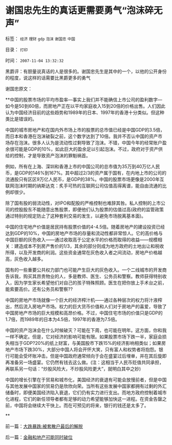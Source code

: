 # 谢国忠先生的真话更需要勇气“泡沫碎无声”

标签： `经济` `理财` `gdp` `泡沫` `谢国忠` `中国` 

目录： `打印`

时间： `2007-11-04 13:32:32`

黑爵评：有胆量说真话的人是很多的。谢国忠先生是其中的一个，以他的公开身份的程度，说这样的话需要比黑爵更多的勇气

谢国忠原文：

**中国的股票市场的平均市盈率—事实上我们并不能确信上市公司的盈利数字—如今是50到60倍，而房地产正在以平均家庭收入15到20倍的价格出售。人们因此认为中国经济目前的这些趋势和1989年的日本、1997年的香港十分类似。但这种类比是错误的。

中国的城市房地产和在国内外市场上市的股票的总市值已经是中国GDP的3.5倍，而日本和香港在泡沫破裂之前，这个数字达到了10倍。我并不否认中国的资产市场存在泡沫。很多人认为是流动性过剩导致了泡沫。不错，中国今年的经常账户盈余很可能是GDP的10%，如此巨大的盈余足以引起泡沫。不过，政府对于资产供给的控制，才是导致资产泡沫的罪魁祸首。

例如，所有在上海、深圳和香港上市的中国公司的总市值为35万到40万亿人民币，是GDP的146%到167%。其中超过2/3的资产属于国有，在内地上市的公司的流通股只有区区9万亿人民币，是GDP的38%。中国的股票市场更像是2000年互联网泡沫时期的纳斯达克：炙手可热的互联网公司估值高得离谱，能自由流通的比例却很少。

除了国有股的弱流动性，对IPO和配股的严格控制也难辞其咎。私人控制的上市公司的控股股东不能随意出售股票，即便他们认为股票的估值过高(政府的监管政策通过特别的规定防止了这种套利交易的发生，以避免市场脱离基本面)。

中国的住宅地产价值是居民持有股票价值的4-4.5倍。随着房地产的建设投资已经达到GDP的10%，中国的房地产市场的存量和流动性都非常惊人。它的高价格与中国巨额的灰色收入——通过收取高于公定水平的价格而取得的收益——规模相关：建造成本不到房产售价的1/3，其余的部分则成为地方政府的土地出让和税收所得，以及开发商的利润。这些资金通常在灰色收入者之间流动，房地产价格越高，灰色收入越多。

国有的一些重要公共权力部门也可能产生巨大的灰色收入。一个二线城市的开发商告诉我，购买其昂贵物业的人，多是教师、医生、公务员和警察。教师获得特别收入，因为学生家长希望他们对自己的孩子特殊照顾。医生在把你放上手术台之前，能索要高价。还有公务员和警察??

中国的房地产市场就像一个巨大的经济榨汁机——通过各种层次的权力将汁液榨出，然后流入房地产市场。权力的巨大货币价值和人们对于房地产的喜爱，导致了中国房地产市场的巨大规模和高昂价格。不过，中国住宅市场的价值只是GDP的1.7倍，而1989年的日本为4.5倍，1997年的香港为7.5倍。

中国的资产泡沫会在什么时候破灭？可能在下周，也可能在明年。这方面，你和我一样不确定。但是，它对经济的影响可能有限。如果股票市场下跌一半，家庭会损失相当于GDP?20%的纸上财富，与美国股市下跌15%的经济影响相类似；如果房地产市场下跌30%，大部分中国人将会开怀大笑，只有富人和权势者将抱怨。银行可能会受坏账冲击。但是中国政府通常倾向于会在盛宴过后埋单，并在其后旋即再准备另一场盛宴。它仍然有钱去这么做。(注：这相当于人民币贬值共同承担，再联系另一句话：“炒股风险大，不炒股风险更大”，就明白其中之妙)

中国的增长引擎在于贸易和城市化，美国经济的衰退有可能会放慢前者，但是中国与其他发展中国家的贸易仍是欣欣向荣。当所有这些发展中国家都拥有过剩的外汇储备时，即便美国经济陷入衰退，它们仍有实力进行支出。而地方政府控制着城市化进程，它们的新任领导者都有足够的动力希望能够加快这一进程。在资金告罄之前，中国将会继续大干快上。而在可预见的将来，银行的钱还是太多了。

**



前一篇：[大跌暴跌:被套散户最后的解脱](../../../2007/11/3/大跌暴跌被套散户最后的解脱.md)

后一篇：[金融和地产可能同时破位](../../../2007/11/6/金融和地产可能同时破位.md)